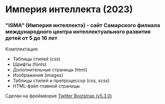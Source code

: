# Империя интеллекта (2023)
### "ISMA" (Империя интеллекта) - cайт Самарского филиала международного центра интеллектуального развития детей от 5 до 16 лет

Кoмплектация:
- Таблицы стилей (css)
- Шрифты (fonts)
- Дополнительные страницы (html)
- Изображения (images)
- Таблицы стилей и препроцессор (css, scss)
- HTML-файл главной страницы

Сделан на фреймворке [Twitter Bootstrap (v5.3.0)](https://getbootstrap.com/docs/5.3/getting-started/introduction/)
